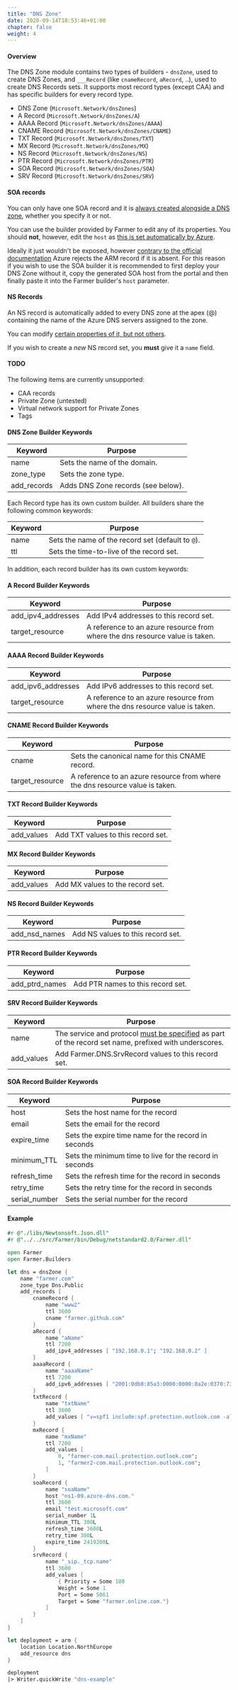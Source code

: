```yaml
---
title: "DNS Zone"
date: 2020-09-14T18:53:46+01:00
chapter: false
weight: 4
---
```


#### Overview
The DNS Zone module contains two types of builders - `dnsZone`, used to create DNS Zones, and `___Record` (like `cnameRecord`, `aRecord`, ..), used to create DNS Records sets.
It supports most record types (except CAA) and has specific builders for every record type.

* DNS Zone (`Microsoft.Network/dnsZones`)
* A Record (`Microsoft.Network/dnsZones/A`)
* AAAA Record (`Microsoft.Network/dnsZones/AAAA`)
* CNAME Record (`Microsoft.Network/dnsZones/CNAME`)
* TXT Record (`Microsoft.Network/dnsZones/TXT`)
* MX Record (`Microsoft.Network/dnsZones/MX`)
* NS Record (`Microsoft.Network/dnsZones/NS`)
* PTR Record (`Microsoft.Network/dnsZones/PTR`)
* SOA Record (`Microsoft.Network/dnsZones/SOA`)
* SRV Record (`Microsoft.Network/dnsZones/SRV`)

#### SOA records
You can only have one SOA record and it is [always created alongside a DNS zone](https://docs.microsoft.com/en-us/azure/dns/dns-zones-records#soa-records), whether you specify it or not.

You can use the builder provided by Farmer to edit any of its properties. You should **not**, however, edit the `host` as [this is set automatically by Azure](https://docs.microsoft.com/en-us/azure/dns/dns-operations-recordsets-portal#modify-soa-records). 

Ideally it just wouldn't be exposed, however [contrary to the official documentation](https://docs.microsoft.com/en-us/azure/templates/microsoft.network/dnszones/soa?tabs=json#soarecord-object) Azure rejects the ARM record if it is absent. For this reason if you wish to use the SOA builder it is recommended to first deploy your DNS Zone without it, copy the generated SOA host from the portal and then finally paste it into the Farmer builder's `host` parameter.

#### NS Records
An NS record is automatically added to every DNS zone at the apex (@) containing the name of the Azure DNS servers assigned to the zone.

You can modify [certain properties of it, but not others](https://docs.microsoft.com/en-us/azure/dns/dns-zones-records#ns-records).

If you wish to create a *new* NS record set, you **must** give it a `name` field.

#### TODO
The following items are currently unsupported:
- CAA records
- Private Zone (untested)
- Virtual network support for Private Zones
- Tags

#### DNS Zone Builder Keywords
| Keyword | Purpose |
|-|-|
| name | Sets the name of the domain. |
| zone_type | Sets the zone type. |
| add_records | Adds DNS Zone records (see below). |

Each Record type has its own custom builder. All builders share the following common keywords:

| Keyword | Purpose |
|-|-|
| name | Sets the name of the record set (default to `@`). |
| ttl | Sets the time-to-live of the record set. |

In addition, each record builder has its own custom keywords:

#### A Record Builder Keywords

| Keyword | Purpose |
|-|-|
| add_ipv4_addresses | Add IPv4 addresses to this record set. |
| target_resource | A reference to an azure resource from where the dns resource value is taken. |

#### AAAA Record Builder Keywords

| Keyword | Purpose |
|-|-|
| add_ipv6_addresses | Add IPv6 addresses to this record set. |
| target_resource | A reference to an azure resource from where the dns resource value is taken. |

#### CNAME Record Builder Keywords

| Keyword | Purpose |
|-|-|
| cname | Sets the canonical name for this CNAME record. |
| target_resource | A reference to an azure resource from where the dns resource value is taken. |

#### TXT Record Builder Keywords

| Keyword | Purpose |
|-|-|
| add_values | Add TXT values to this record set. |

#### MX Record Builder Keywords

| Keyword | Purpose |
|-|-|
| add_values | Add MX values to the record set. |

#### NS Record Builder Keywords

| Keyword | Purpose |
|-|-|
| add_nsd_names | Add NS values to this record set. |

#### PTR Record Builder Keywords

| Keyword | Purpose |
|-|-|
| add_ptrd_names | Add PTR names to this record set. |

#### SRV Record Builder Keywords

| Keyword | Purpose |
|-|-|
| name | The service and protocol [must be specified](https://docs.microsoft.com/en-us/azure/dns/dns-zones-records#srv-records) as part of the record set name, prefixed with underscores. |
| add_values | Add Farmer.DNS.SrvRecord values to this record set. |

#### SOA Record Builder Keywords

| Keyword | Purpose |
|-|-|
| host | Sets the host name for the record |
| email | Sets the email for the record |
| expire_time | Sets the expire time name for the record in seconds |
| minimum_TTL | Sets the minimum time to live for the record in seconds |
| refresh_time | Sets the refresh time for the record in seconds |
| retry_time | Sets the retry time for the record in seconds |
| serial_number | Sets the serial number for the record |

#### Example
```fsharp
#r @"./libs/Newtonsoft.Json.dll"
#r @"../../src/Farmer/bin/Debug/netstandard2.0/Farmer.dll"

open Farmer
open Farmer.Builders

let dns = dnsZone {
    name "farmer.com"
    zone_type Dns.Public
    add_records [
        cnameRecord {
            name "www2"
            ttl 3600
            cname "farmer.github.com"
        }
        aRecord {
            name "aName"
            ttl 7200
            add_ipv4_addresses [ "192.168.0.1"; "192.168.0.2" ]
        }
        aaaaRecord {
            name "aaaaName"
            ttl 7200
            add_ipv6_addresses [ "2001:0db8:85a3:0000:0000:8a2e:0370:7334" ]
        }
        txtRecord {
            name "txtName"
            ttl 3600
            add_values [ "v=spf1 include:spf.protection.outlook.com -all" ]
        }
        mxRecord {
            name "mxName"
            ttl 7200
            add_values [
                0, "farmer-com.mail.protection.outlook.com";
                1, "farmer2-com.mail.protection.outlook.com";
            ]
        }
        soaRecord { 
            name "soaName"
            host "ns1-09.azure-dns.com."
            ttl 3600
            email "test.microsoft.com"
            serial_number 1L 
            minimum_TTL 300L
            refresh_time 3600L
            retry_time 300L
            expire_time 2419200L
        }
        srvRecord {
            name "_sip._tcp.name"
            ttl 3600
            add_values [
                { Priority = Some 100
                Weight = Some 1
                Port = Some 5061
                Target = Some "farmer.online.com."}
            ]
        }
    ]
}

let deployment = arm {
    location Location.NorthEurope
    add_resource dns
}

deployment
|> Writer.quickWrite "dns-example"
```